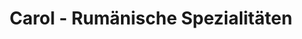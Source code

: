---
title: "Carol - Rumänische Spezialitäten"
url: /beckum/carol-rumaenische-spezialitaeten/
shop: Lebensmittel
---